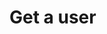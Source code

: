 #  Get a user

<api-endpoint openapi-path="../../../api-specs/swagger-otr-api.json" method="GET" endpoint="/api/v1/users/{id}"/>